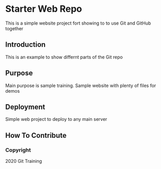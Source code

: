 # Starter Web Repo

This is a simple website project fort showing to to use Git and GitHub together

## Introduction

This is an example to show differnt parts of the Git repo

## Purpose

Main purpose is sample training. Sample website with plenty of files for demos

## Deployment

Simple web project to deploy to any main server

## How To Contribute

### Copyright
2020 Git Training
